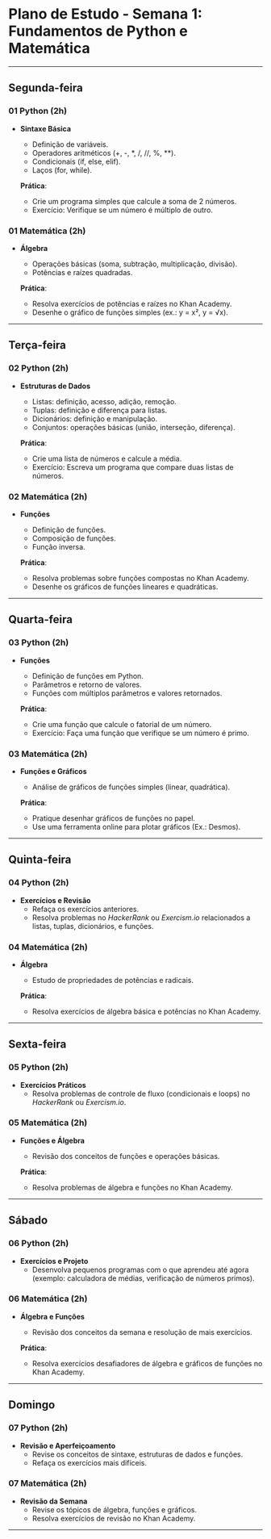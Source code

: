 # **Plano de Estudo - Semana 1: Fundamentos de Python e Matemática**

---

## **Segunda-feira**

### **01 Python (2h)**

- **Sintaxe Básica**
  - Definição de variáveis.
  - Operadores aritméticos (+, -, *, /, //, %, **).
  - Condicionais (if, else, elif).
  - Laços (for, while).
  
  **Prática**:
  - Crie um programa simples que calcule a soma de 2 números.
  - Exercício: Verifique se um número é múltiplo de outro.

### **01 Matemática (2h)**

- **Álgebra**
  - Operações básicas (soma, subtração, multiplicação, divisão).
  - Potências e raízes quadradas.
  
  **Prática**:
  - Resolva exercícios de potências e raízes no Khan Academy.
  - Desenhe o gráfico de funções simples (ex.: y = x², y = √x).

---

## **Terça-feira**

### **02 Python (2h)**

- **Estruturas de Dados**
  - Listas: definição, acesso, adição, remoção.
  - Tuplas: definição e diferença para listas.
  - Dicionários: definição e manipulação.
  - Conjuntos: operações básicas (união, interseção, diferença).
  
  **Prática**:
  - Crie uma lista de números e calcule a média.
  - Exercício: Escreva um programa que compare duas listas de números.

### **02 Matemática (2h)**

- **Funções**
  - Definição de funções.
  - Composição de funções.
  - Função inversa.
  
  **Prática**:
  - Resolva problemas sobre funções compostas no Khan Academy.
  - Desenhe os gráficos de funções lineares e quadráticas.

---

## **Quarta-feira**

### **03 Python (2h)**

- **Funções**
  - Definição de funções em Python.
  - Parâmetros e retorno de valores.
  - Funções com múltiplos parâmetros e valores retornados.
  
  **Prática**:
  - Crie uma função que calcule o fatorial de um número.
  - Exercício: Faça uma função que verifique se um número é primo.

### **03 Matemática (2h)**

- **Funções e Gráficos**
  - Análise de gráficos de funções simples (linear, quadrática).
  
  **Prática**:
  - Pratique desenhar gráficos de funções no papel.
  - Use uma ferramenta online para plotar gráficos (Ex.: Desmos).

---

## **Quinta-feira**

### **04 Python (2h)**

- **Exercícios e Revisão**
  - Refaça os exercícios anteriores.
  - Resolva problemas no *HackerRank* ou *Exercism.io* relacionados a listas, tuplas, dicionários, e funções.
  
### **04 Matemática (2h)**

- **Álgebra**
  - Estudo de propriedades de potências e radicais.
  
  **Prática**:
  - Resolva exercícios de álgebra básica e potências no Khan Academy.

---

## **Sexta-feira**

### **05 Python (2h)**

- **Exercícios Práticos**
  - Resolva problemas de controle de fluxo (condicionais e loops) no *HackerRank* ou *Exercism.io*.
  
### **05 Matemática (2h)**

- **Funções e Álgebra**
  - Revisão dos conceitos de funções e operações básicas.
  
  **Prática**:
  - Resolva problemas de álgebra e funções no Khan Academy.

---

## **Sábado**

### **06 Python (2h)**

- **Exercícios e Projeto**
  - Desenvolva pequenos programas com o que aprendeu até agora (exemplo: calculadora de médias, verificação de números primos).
  
### **06 Matemática (2h)**

- **Álgebra e Funções**
  - Revisão dos conceitos da semana e resolução de mais exercícios.
  
  **Prática**:
  - Resolva exercícios desafiadores de álgebra e gráficos de funções no Khan Academy.

---

## **Domingo**

### **07 Python (2h)**

- **Revisão e Aperfeiçoamento**
  - Revise os conceitos de sintaxe, estruturas de dados e funções.
  - Refaça os exercícios mais difíceis.
  
### **07 Matemática (2h)**

- **Revisão da Semana**
  - Revise os tópicos de álgebra, funções e gráficos.
  - Resolva exercícios de revisão no Khan Academy.

---
